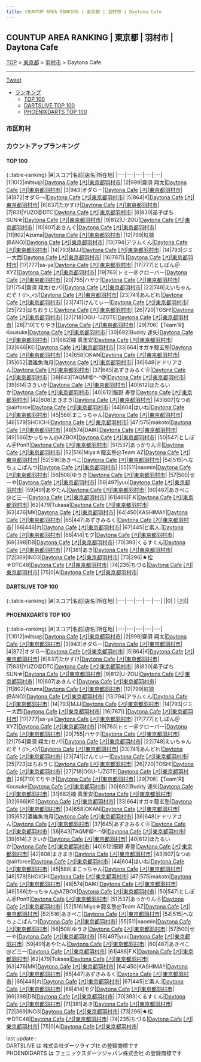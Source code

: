 ```yaml
---
title: COUNTUP AREA RANKING | 東京都 | 羽村市 | Daytona Cafe
---
```

## COUNTUP AREA RANKING | 東京都 | 羽村市 | Daytona Cafe

[TOP](/darts/rank/) > [東京都](/darts/rank/東京都/) > [羽村市](/darts/rank/東京都/羽村市/) > Daytona Cafe

___

<a href="https://twitter.com/share?ref_src=twsrc%5Etfw" data-text="COUNTUP AREA RANKING | 東京都羽村市Daytona Cafe" class="twitter-share-button" data-hashtags="DARTSLIVE,PHOENIXDARTS,darts,ダーツ" data-show-count="false">Tweet</a>

* [ランキング](#カウントアップランキング)
    * [TOP 100](#top-100)
    * [DARTSLIVE TOP 100](#dartslive-top-100)
    * [PHOENIXDARTS TOP 100](#phoenixdarts-top-100)

### 市区町村

<ul>

</ul>

### カウントアップランキング

#### TOP 100



{:.table-ranking}
|#|スコア|名前|店名|所在地|
|---|---|---|---|---|
|1|1012|<span class="rank-name-pd">mitsu@</span>|<a href="/darts/rank/shops/8735.html">Daytona Cafe</a> <a href="https://vs.phoenixdarts.com/jp/shop/shopDetailInfo/s_8735?s_seq=8735">[↗]</a>|<a href="/darts/rank/東京都/羽村市">東京都羽村市</a>|
|2|999|<span class="rank-name-pd"><span class="pro-icon-pd"></span>齋須 翔太</span>|<a href="/darts/rank/shops/8735.html">Daytona Cafe</a> <a href="https://vs.phoenixdarts.com/jp/shop/shopDetailInfo/s_8735?s_seq=8735">[↗]</a>|<a href="/darts/rank/東京都/羽村市">東京都羽村市</a>|
|3|943|<span class="rank-name-pd">オダＧー</span>|<a href="/darts/rank/shops/8735.html">Daytona Cafe</a> <a href="https://vs.phoenixdarts.com/jp/shop/shopDetailInfo/s_8735?s_seq=8735">[↗]</a>|<a href="/darts/rank/東京都/羽村市">東京都羽村市</a>|
|4|872|<span class="rank-name-pd">オダＧ〜</span>|<a href="/darts/rank/shops/8735.html">Daytona Cafe</a> <a href="https://vs.phoenixdarts.com/jp/shop/shopDetailInfo/s_8735?s_seq=8735">[↗]</a>|<a href="/darts/rank/東京都/羽村市">東京都羽村市</a>|
|5|864|<span class="rank-name-pd">K</span>|<a href="/darts/rank/shops/8735.html">Daytona Cafe</a> <a href="https://vs.phoenixdarts.com/jp/shop/shopDetailInfo/s_8735?s_seq=8735">[↗]</a>|<a href="/darts/rank/東京都/羽村市">東京都羽村市</a>|
|6|837|<span class="rank-name-pd">たかすけ</span>|<a href="/darts/rank/shops/8735.html">Daytona Cafe</a> <a href="https://vs.phoenixdarts.com/jp/shop/shopDetailInfo/s_8735?s_seq=8735">[↗]</a>|<a href="/darts/rank/東京都/羽村市">東京都羽村市</a>|
|7|831|<span class="rank-name-pd">YUZO@DTC</span>|<a href="/darts/rank/shops/8735.html">Daytona Cafe</a> <a href="https://vs.phoenixdarts.com/jp/shop/shopDetailInfo/s_8735?s_seq=8735">[↗]</a>|<a href="/darts/rank/東京都/羽村市">東京都羽村市</a>|
|8|830|<span class="rank-name-pd">弟子ぱちSUN☆</span>|<a href="/darts/rank/shops/8735.html">Daytona Cafe</a> <a href="https://vs.phoenixdarts.com/jp/shop/shopDetailInfo/s_8735?s_seq=8735">[↗]</a>|<a href="/darts/rank/東京都/羽村市">東京都羽村市</a>|
|9|812|<span class="rank-name-pd">U-ZOU</span>|<a href="/darts/rank/shops/8735.html">Daytona Cafe</a> <a href="https://vs.phoenixdarts.com/jp/shop/shopDetailInfo/s_8735?s_seq=8735">[↗]</a>|<a href="/darts/rank/東京都/羽村市">東京都羽村市</a>|
|10|807|<span class="rank-name-pd">あきんぐ</span>|<a href="/darts/rank/shops/8735.html">Daytona Cafe</a> <a href="https://vs.phoenixdarts.com/jp/shop/shopDetailInfo/s_8735?s_seq=8735">[↗]</a>|<a href="/darts/rank/東京都/羽村市">東京都羽村市</a>|
|11|802|<span class="rank-name-pd">Azuma</span>|<a href="/darts/rank/shops/8735.html">Daytona Cafe</a> <a href="https://vs.phoenixdarts.com/jp/shop/shopDetailInfo/s_8735?s_seq=8735">[↗]</a>|<a href="/darts/rank/東京都/羽村市">東京都羽村市</a>|
|12|799|<span class="rank-name-pd">紅狼(BANG)</span>|<a href="/darts/rank/shops/8735.html">Daytona Cafe</a> <a href="https://vs.phoenixdarts.com/jp/shop/shopDetailInfo/s_8735?s_seq=8735">[↗]</a>|<a href="/darts/rank/東京都/羽村市">東京都羽村市</a>|
|13|794|<span class="rank-name-pd">アラムくん</span>|<a href="/darts/rank/shops/8735.html">Daytona Cafe</a> <a href="https://vs.phoenixdarts.com/jp/shop/shopDetailInfo/s_8735?s_seq=8735">[↗]</a>|<a href="/darts/rank/東京都/羽村市">東京都羽村市</a>|
|14|793|<span class="rank-name-pd">MJJ</span>|<a href="/darts/rank/shops/8735.html">Daytona Cafe</a> <a href="https://vs.phoenixdarts.com/jp/shop/shopDetailInfo/s_8735?s_seq=8735">[↗]</a>|<a href="/darts/rank/東京都/羽村市">東京都羽村市</a>|
|14|793|<span class="rank-name-pd">ジミー大西</span>|<a href="/darts/rank/shops/8735.html">Daytona Cafe</a> <a href="https://vs.phoenixdarts.com/jp/shop/shopDetailInfo/s_8735?s_seq=8735">[↗]</a>|<a href="/darts/rank/東京都/羽村市">東京都羽村市</a>|
|16|787|<span class="rank-name-pd">L</span>|<a href="/darts/rank/shops/8735.html">Daytona Cafe</a> <a href="https://vs.phoenixdarts.com/jp/shop/shopDetailInfo/s_8735?s_seq=8735">[↗]</a>|<a href="/darts/rank/東京都/羽村市">東京都羽村市</a>|
|17|777|<span class="rank-name-pd">sa-ya</span>|<a href="/darts/rank/shops/8735.html">Daytona Cafe</a> <a href="https://vs.phoenixdarts.com/jp/shop/shopDetailInfo/s_8735?s_seq=8735">[↗]</a>|<a href="/darts/rank/東京都/羽村市">東京都羽村市</a>|
|17|777|<span class="rank-name-pd">としぽん＠XYZ</span>|<a href="/darts/rank/shops/8735.html">Daytona Cafe</a> <a href="https://vs.phoenixdarts.com/jp/shop/shopDetailInfo/s_8735?s_seq=8735">[↗]</a>|<a href="/darts/rank/東京都/羽村市">東京都羽村市</a>|
|19|763|<span class="rank-name-pd">トミー＠クローバー</span>|<a href="/darts/rank/shops/8735.html">Daytona Cafe</a> <a href="https://vs.phoenixdarts.com/jp/shop/shopDetailInfo/s_8735?s_seq=8735">[↗]</a>|<a href="/darts/rank/東京都/羽村市">東京都羽村市</a>|
|20|755|<span class="rank-name-pd">ハヤテ</span>|<a href="/darts/rank/shops/8735.html">Daytona Cafe</a> <a href="https://vs.phoenixdarts.com/jp/shop/shopDetailInfo/s_8735?s_seq=8735">[↗]</a>|<a href="/darts/rank/東京都/羽村市">東京都羽村市</a>|
|21|754|<span class="rank-name-pd">齋須 翔太(セパ)</span>|<a href="/darts/rank/shops/8735.html">Daytona Cafe</a> <a href="https://vs.phoenixdarts.com/jp/shop/shopDetailInfo/s_8735?s_seq=8735">[↗]</a>|<a href="/darts/rank/東京都/羽村市">東京都羽村市</a>|
|22|748|<span class="rank-name-pd">えいちゃんだぞ！(/&gt;_&lt;)/</span>|<a href="/darts/rank/shops/8735.html">Daytona Cafe</a> <a href="https://vs.phoenixdarts.com/jp/shop/shopDetailInfo/s_8735?s_seq=8735">[↗]</a>|<a href="/darts/rank/東京都/羽村市">東京都羽村市</a>|
|23|741|<span class="rank-name-pd">あんどれ</span>|<a href="/darts/rank/shops/8735.html">Daytona Cafe</a> <a href="https://vs.phoenixdarts.com/jp/shop/shopDetailInfo/s_8735?s_seq=8735">[↗]</a>|<a href="/darts/rank/東京都/羽村市">東京都羽村市</a>|
|23|741|<span class="rank-name-pd">けんてぃー</span>|<a href="/darts/rank/shops/8735.html">Daytona Cafe</a> <a href="https://vs.phoenixdarts.com/jp/shop/shopDetailInfo/s_8735?s_seq=8735">[↗]</a>|<a href="/darts/rank/東京都/羽村市">東京都羽村市</a>|
|25|723|<span class="rank-name-pd">はちおうじ</span>|<a href="/darts/rank/shops/8735.html">Daytona Cafe</a> <a href="https://vs.phoenixdarts.com/jp/shop/shopDetailInfo/s_8735?s_seq=8735">[↗]</a>|<a href="/darts/rank/東京都/羽村市">東京都羽村市</a>|
|26|720|<span class="rank-name-pd">TOSH!</span>|<a href="/darts/rank/shops/8735.html">Daytona Cafe</a> <a href="https://vs.phoenixdarts.com/jp/shop/shopDetailInfo/s_8735?s_seq=8735">[↗]</a>|<a href="/darts/rank/東京都/羽村市">東京都羽村市</a>|
|27|718|<span class="rank-name-pd">OGU-1JZGTE</span>|<a href="/darts/rank/shops/8735.html">Daytona Cafe</a> <a href="https://vs.phoenixdarts.com/jp/shop/shopDetailInfo/s_8735?s_seq=8735">[↗]</a>|<a href="/darts/rank/東京都/羽村市">東京都羽村市</a>|
|28|710|<span class="rank-name-pd">てりやき</span>|<a href="/darts/rank/shops/8735.html">Daytona Cafe</a> <a href="https://vs.phoenixdarts.com/jp/shop/shopDetailInfo/s_8735?s_seq=8735">[↗]</a>|<a href="/darts/rank/東京都/羽村市">東京都羽村市</a>|
|29|706|<span class="rank-name-pd">【Team&#x27;R】Kousuke</span>|<a href="/darts/rank/shops/8735.html">Daytona Cafe</a> <a href="https://vs.phoenixdarts.com/jp/shop/shopDetailInfo/s_8735?s_seq=8735">[↗]</a>|<a href="/darts/rank/東京都/羽村市">東京都羽村市</a>|
|30|692|<span class="rank-name-pd">Buddy 達矢</span>|<a href="/darts/rank/shops/8735.html">Daytona Cafe</a> <a href="https://vs.phoenixdarts.com/jp/shop/shopDetailInfo/s_8735?s_seq=8735">[↗]</a>|<a href="/darts/rank/東京都/羽村市">東京都羽村市</a>|
|31|682|<span class="rank-name-pd"><span class="pro-icon-pd"></span>楠 真里安</span>|<a href="/darts/rank/shops/8735.html">Daytona Cafe</a> <a href="https://vs.phoenixdarts.com/jp/shop/shopDetailInfo/s_8735?s_seq=8735">[↗]</a>|<a href="/darts/rank/東京都/羽村市">東京都羽村市</a>|
|32|666|<span class="rank-name-pd">KEI</span>|<a href="/darts/rank/shops/8735.html">Daytona Cafe</a> <a href="https://vs.phoenixdarts.com/jp/shop/shopDetailInfo/s_8735?s_seq=8735">[↗]</a>|<a href="/darts/rank/東京都/羽村市">東京都羽村市</a>|
|33|664|<span class="rank-name-pd">オガキ龍玄塾</span>|<a href="/darts/rank/shops/8735.html">Daytona Cafe</a> <a href="https://vs.phoenixdarts.com/jp/shop/shopDetailInfo/s_8735?s_seq=8735">[↗]</a>|<a href="/darts/rank/東京都/羽村市">東京都羽村市</a>|
|34|658|<span class="rank-name-pd">OKAN</span>|<a href="/darts/rank/shops/8735.html">Daytona Cafe</a> <a href="https://vs.phoenixdarts.com/jp/shop/shopDetailInfo/s_8735?s_seq=8735">[↗]</a>|<a href="/darts/rank/東京都/羽村市">東京都羽村市</a>|
|35|652|<span class="rank-name-pd">酒雑魚海月</span>|<a href="/darts/rank/shops/8735.html">Daytona Cafe</a> <a href="https://vs.phoenixdarts.com/jp/shop/shopDetailInfo/s_8735?s_seq=8735">[↗]</a>|<a href="/darts/rank/東京都/羽村市">東京都羽村市</a>|
|36|648|<span class="rank-name-pd">ドドリアさん</span>|<a href="/darts/rank/shops/8735.html">Daytona Cafe</a> <a href="https://vs.phoenixdarts.com/jp/shop/shopDetailInfo/s_8735?s_seq=8735">[↗]</a>|<a href="/darts/rank/東京都/羽村市">東京都羽村市</a>|
|37|645|<span class="rank-name-pd">あずきみるく❀</span>|<a href="/darts/rank/shops/8735.html">Daytona Cafe</a> <a href="https://vs.phoenixdarts.com/jp/shop/shopDetailInfo/s_8735?s_seq=8735">[↗]</a>|<a href="/darts/rank/東京都/羽村市">東京都羽村市</a>|
|38|643|<span class="rank-name-pd">TAQM!@^-^@</span>|<a href="/darts/rank/shops/8735.html">Daytona Cafe</a> <a href="https://vs.phoenixdarts.com/jp/shop/shopDetailInfo/s_8735?s_seq=8735">[↗]</a>|<a href="/darts/rank/東京都/羽村市">東京都羽村市</a>|
|39|614|<span class="rank-name-pd">さきいか</span>|<a href="/darts/rank/shops/8735.html">Daytona Cafe</a> <a href="https://vs.phoenixdarts.com/jp/shop/shopDetailInfo/s_8735?s_seq=8735">[↗]</a>|<a href="/darts/rank/東京都/羽村市">東京都羽村市</a>|
|40|612|<span class="rank-name-pd">ほたるいか</span>|<a href="/darts/rank/shops/8735.html">Daytona Cafe</a> <a href="https://vs.phoenixdarts.com/jp/shop/shopDetailInfo/s_8735?s_seq=8735">[↗]</a>|<a href="/darts/rank/東京都/羽村市">東京都羽村市</a>|
|40|612|<span class="rank-name-pd"><span class="pro-icon-pd"></span>飯野 寿登</span>|<a href="/darts/rank/shops/8735.html">Daytona Cafe</a> <a href="https://vs.phoenixdarts.com/jp/shop/shopDetailInfo/s_8735?s_seq=8735">[↗]</a>|<a href="/darts/rank/東京都/羽村市">東京都羽村市</a>|
|42|608|<span class="rank-name-pd">まきまき</span>|<a href="/darts/rank/shops/8735.html">Daytona Cafe</a> <a href="https://vs.phoenixdarts.com/jp/shop/shopDetailInfo/s_8735?s_seq=8735">[↗]</a>|<a href="/darts/rank/東京都/羽村市">東京都羽村市</a>|
|43|607|<span class="rank-name-pd">なつめ@airforce</span>|<a href="/darts/rank/shops/8735.html">Daytona Cafe</a> <a href="https://vs.phoenixdarts.com/jp/shop/shopDetailInfo/s_8735?s_seq=8735">[↗]</a>|<a href="/darts/rank/東京都/羽村市">東京都羽村市</a>|
|44|604|<span class="rank-name-pd">はいね</span>|<a href="/darts/rank/shops/8735.html">Daytona Cafe</a> <a href="https://vs.phoenixdarts.com/jp/shop/shopDetailInfo/s_8735?s_seq=8735">[↗]</a>|<a href="/darts/rank/東京都/羽村市">東京都羽村市</a>|
|45|588|<span class="rank-name-pd">まこっちゃん</span>|<a href="/darts/rank/shops/8735.html">Daytona Cafe</a> <a href="https://vs.phoenixdarts.com/jp/shop/shopDetailInfo/s_8735?s_seq=8735">[↗]</a>|<a href="/darts/rank/東京都/羽村市">東京都羽村市</a>|
|46|579|<span class="rank-name-pd">SHOICHI</span>|<a href="/darts/rank/shops/8735.html">Daytona Cafe</a> <a href="https://vs.phoenixdarts.com/jp/shop/shopDetailInfo/s_8735?s_seq=8735">[↗]</a>|<a href="/darts/rank/東京都/羽村市">東京都羽村市</a>|
|47|575|<span class="rank-name-pd">makoto</span>|<a href="/darts/rank/shops/8735.html">Daytona Cafe</a> <a href="https://vs.phoenixdarts.com/jp/shop/shopDetailInfo/s_8735?s_seq=8735">[↗]</a>|<a href="/darts/rank/東京都/羽村市">東京都羽村市</a>|
|48|574|<span class="rank-name-pd">DAIKI</span>|<a href="/darts/rank/shops/8735.html">Daytona Cafe</a> <a href="https://vs.phoenixdarts.com/jp/shop/shopDetailInfo/s_8735?s_seq=8735">[↗]</a>|<a href="/darts/rank/東京都/羽村市">東京都羽村市</a>|
|49|566|<span class="rank-name-pd">かっちゃん@AZBOX</span>|<a href="/darts/rank/shops/8735.html">Daytona Cafe</a> <a href="https://vs.phoenixdarts.com/jp/shop/shopDetailInfo/s_8735?s_seq=8735">[↗]</a>|<a href="/darts/rank/東京都/羽村市">東京都羽村市</a>|
|50|547|<span class="rank-name-pd">としぽん＠Pon!!</span>|<a href="/darts/rank/shops/8735.html">Daytona Cafe</a> <a href="https://vs.phoenixdarts.com/jp/shop/shopDetailInfo/s_8735?s_seq=8735">[↗]</a>|<a href="/darts/rank/東京都/羽村市">東京都羽村市</a>|
|51|537|<span class="rank-name-pd">あっかりん❀</span>|<a href="/darts/rank/shops/8735.html">Daytona Cafe</a> <a href="https://vs.phoenixdarts.com/jp/shop/shopDetailInfo/s_8735?s_seq=8735">[↗]</a>|<a href="/darts/rank/東京都/羽村市">東京都羽村市</a>|
|52|516|<span class="rank-name-pd">Miya☆龍玄塾@Team AZ</span>|<a href="/darts/rank/shops/8735.html">Daytona Cafe</a> <a href="https://vs.phoenixdarts.com/jp/shop/shopDetailInfo/s_8735?s_seq=8735">[↗]</a>|<a href="/darts/rank/東京都/羽村市">東京都羽村市</a>|
|52|516|<span class="rank-name-pd">あきぺこ</span>|<a href="/darts/rank/shops/8735.html">Daytona Cafe</a> <a href="https://vs.phoenixdarts.com/jp/shop/shopDetailInfo/s_8735?s_seq=8735">[↗]</a>|<a href="/darts/rank/東京都/羽村市">東京都羽村市</a>|
|54|515|<span class="rank-name-pd">へなちょこぱんつ</span>|<a href="/darts/rank/shops/8735.html">Daytona Cafe</a> <a href="https://vs.phoenixdarts.com/jp/shop/shopDetailInfo/s_8735?s_seq=8735">[↗]</a>|<a href="/darts/rank/東京都/羽村市">東京都羽村市</a>|
|55|511|<span class="rank-name-pd">naomin</span>|<a href="/darts/rank/shops/8735.html">Daytona Cafe</a> <a href="https://vs.phoenixdarts.com/jp/shop/shopDetailInfo/s_8735?s_seq=8735">[↗]</a>|<a href="/darts/rank/東京都/羽村市">東京都羽村市</a>|
|56|508|<span class="rank-name-pd">ゆうき</span>|<a href="/darts/rank/shops/8735.html">Daytona Cafe</a> <a href="https://vs.phoenixdarts.com/jp/shop/shopDetailInfo/s_8735?s_seq=8735">[↗]</a>|<a href="/darts/rank/東京都/羽村市">東京都羽村市</a>|
|57|500|<span class="rank-name-pd">せーや</span>|<a href="/darts/rank/shops/8735.html">Daytona Cafe</a> <a href="https://vs.phoenixdarts.com/jp/shop/shopDetailInfo/s_8735?s_seq=8735">[↗]</a>|<a href="/darts/rank/東京都/羽村市">東京都羽村市</a>|
|58|497|<span class="rank-name-pd">yuu</span>|<a href="/darts/rank/shops/8735.html">Daytona Cafe</a> <a href="https://vs.phoenixdarts.com/jp/shop/shopDetailInfo/s_8735?s_seq=8735">[↗]</a>|<a href="/darts/rank/東京都/羽村市">東京都羽村市</a>|
|59|491|<span class="rank-name-pd">あやたん</span>|<a href="/darts/rank/shops/8735.html">Daytona Cafe</a> <a href="https://vs.phoenixdarts.com/jp/shop/shopDetailInfo/s_8735?s_seq=8735">[↗]</a>|<a href="/darts/rank/東京都/羽村市">東京都羽村市</a>|
|60|487|<span class="rank-name-pd">あきぺこ@ど三一</span>|<a href="/darts/rank/shops/8735.html">Daytona Cafe</a> <a href="https://vs.phoenixdarts.com/jp/shop/shopDetailInfo/s_8735?s_seq=8735">[↗]</a>|<a href="/darts/rank/東京都/羽村市">東京都羽村市</a>|
|61|486|<span class="rank-name-pd">F.K</span>|<a href="/darts/rank/shops/8735.html">Daytona Cafe</a> <a href="https://vs.phoenixdarts.com/jp/shop/shopDetailInfo/s_8735?s_seq=8735">[↗]</a>|<a href="/darts/rank/東京都/羽村市">東京都羽村市</a>|
|62|479|<span class="rank-name-pd">Tukasa</span>|<a href="/darts/rank/shops/8735.html">Daytona Cafe</a> <a href="https://vs.phoenixdarts.com/jp/shop/shopDetailInfo/s_8735?s_seq=8735">[↗]</a>|<a href="/darts/rank/東京都/羽村市">東京都羽村市</a>|
|63|476|<span class="rank-name-pd">MK</span>|<a href="/darts/rank/shops/8735.html">Daytona Cafe</a> <a href="https://vs.phoenixdarts.com/jp/shop/shopDetailInfo/s_8735?s_seq=8735">[↗]</a>|<a href="/darts/rank/東京都/羽村市">東京都羽村市</a>|
|64|450|<span class="rank-name-pd">KASHIMA!!</span>|<a href="/darts/rank/shops/8735.html">Daytona Cafe</a> <a href="https://vs.phoenixdarts.com/jp/shop/shopDetailInfo/s_8735?s_seq=8735">[↗]</a>|<a href="/darts/rank/東京都/羽村市">東京都羽村市</a>|
|65|447|<span class="rank-name-pd">あずきみるく</span>|<a href="/darts/rank/shops/8735.html">Daytona Cafe</a> <a href="https://vs.phoenixdarts.com/jp/shop/shopDetailInfo/s_8735?s_seq=8735">[↗]</a>|<a href="/darts/rank/東京都/羽村市">東京都羽村市</a>|
|66|446|<span class="rank-name-pd">れ</span>|<a href="/darts/rank/shops/8735.html">Daytona Cafe</a> <a href="https://vs.phoenixdarts.com/jp/shop/shopDetailInfo/s_8735?s_seq=8735">[↗]</a>|<a href="/darts/rank/東京都/羽村市">東京都羽村市</a>|
|67|445|<span class="rank-name-pd">ど素人.</span>|<a href="/darts/rank/shops/8735.html">Daytona Cafe</a> <a href="https://vs.phoenixdarts.com/jp/shop/shopDetailInfo/s_8735?s_seq=8735">[↗]</a>|<a href="/darts/rank/東京都/羽村市">東京都羽村市</a>|
|68|414|<span class="rank-name-pd">モグ</span>|<a href="/darts/rank/shops/8735.html">Daytona Cafe</a> <a href="https://vs.phoenixdarts.com/jp/shop/shopDetailInfo/s_8735?s_seq=8735">[↗]</a>|<a href="/darts/rank/東京都/羽村市">東京都羽村市</a>|
|69|398|<span class="rank-name-pd">DB</span>|<a href="/darts/rank/shops/8735.html">Daytona Cafe</a> <a href="https://vs.phoenixdarts.com/jp/shop/shopDetailInfo/s_8735?s_seq=8735">[↗]</a>|<a href="/darts/rank/東京都/羽村市">東京都羽村市</a>|
|70|393|<span class="rank-name-pd">くるすくん</span>|<a href="/darts/rank/shops/8735.html">Daytona Cafe</a> <a href="https://vs.phoenixdarts.com/jp/shop/shopDetailInfo/s_8735?s_seq=8735">[↗]</a>|<a href="/darts/rank/東京都/羽村市">東京都羽村市</a>|
|71|381|<span class="rank-name-pd">あき</span>|<a href="/darts/rank/shops/8735.html">Daytona Cafe</a> <a href="https://vs.phoenixdarts.com/jp/shop/shopDetailInfo/s_8735?s_seq=8735">[↗]</a>|<a href="/darts/rank/東京都/羽村市">東京都羽村市</a>|
|72|369|<span class="rank-name-pd">INO3</span>|<a href="/darts/rank/shops/8735.html">Daytona Cafe</a> <a href="https://vs.phoenixdarts.com/jp/shop/shopDetailInfo/s_8735?s_seq=8735">[↗]</a>|<a href="/darts/rank/東京都/羽村市">東京都羽村市</a>|
|73|296|<span class="rank-name-pd">★松☆DTC48</span>|<a href="/darts/rank/shops/8735.html">Daytona Cafe</a> <a href="https://vs.phoenixdarts.com/jp/shop/shopDetailInfo/s_8735?s_seq=8735">[↗]</a>|<a href="/darts/rank/東京都/羽村市">東京都羽村市</a>|
|74|235|<span class="rank-name-pd">ちづる</span>|<a href="/darts/rank/shops/8735.html">Daytona Cafe</a> <a href="https://vs.phoenixdarts.com/jp/shop/shopDetailInfo/s_8735?s_seq=8735">[↗]</a>|<a href="/darts/rank/東京都/羽村市">東京都羽村市</a>|
|75|0|<span class="rank-name-pd">A</span>|<a href="/darts/rank/shops/8735.html">Daytona Cafe</a> <a href="https://vs.phoenixdarts.com/jp/shop/shopDetailInfo/s_8735?s_seq=8735">[↗]</a>|<a href="/darts/rank/東京都/羽村市">東京都羽村市</a>|


#### DARTSLIVE TOP 100



{:.table-ranking}
|#|スコア|名前|店名|所在地|
|---|---|---|---|---|
||0|<span class="rank-name-dl"> </span>|<a href="/darts/rank/shops/.html"></a> <a href="">[↗]</a>|<a href="/darts/rank//"></a>|


#### PHOENIXDARTS TOP 100



{:.table-ranking}
|#|スコア|名前|店名|所在地|
|---|---|---|---|---|
|1|1012|<span class="rank-name-pd">mitsu@</span>|<a href="/darts/rank/shops/8735.html">Daytona Cafe</a> <a href="https://vs.phoenixdarts.com/jp/shop/shopDetailInfo/s_8735?s_seq=8735">[↗]</a>|<a href="/darts/rank/東京都/羽村市">東京都羽村市</a>|
|2|999|<span class="rank-name-pd"><span class="pro-icon-pd"></span>齋須 翔太</span>|<a href="/darts/rank/shops/8735.html">Daytona Cafe</a> <a href="https://vs.phoenixdarts.com/jp/shop/shopDetailInfo/s_8735?s_seq=8735">[↗]</a>|<a href="/darts/rank/東京都/羽村市">東京都羽村市</a>|
|3|943|<span class="rank-name-pd">オダＧー</span>|<a href="/darts/rank/shops/8735.html">Daytona Cafe</a> <a href="https://vs.phoenixdarts.com/jp/shop/shopDetailInfo/s_8735?s_seq=8735">[↗]</a>|<a href="/darts/rank/東京都/羽村市">東京都羽村市</a>|
|4|872|<span class="rank-name-pd">オダＧ〜</span>|<a href="/darts/rank/shops/8735.html">Daytona Cafe</a> <a href="https://vs.phoenixdarts.com/jp/shop/shopDetailInfo/s_8735?s_seq=8735">[↗]</a>|<a href="/darts/rank/東京都/羽村市">東京都羽村市</a>|
|5|864|<span class="rank-name-pd">K</span>|<a href="/darts/rank/shops/8735.html">Daytona Cafe</a> <a href="https://vs.phoenixdarts.com/jp/shop/shopDetailInfo/s_8735?s_seq=8735">[↗]</a>|<a href="/darts/rank/東京都/羽村市">東京都羽村市</a>|
|6|837|<span class="rank-name-pd">たかすけ</span>|<a href="/darts/rank/shops/8735.html">Daytona Cafe</a> <a href="https://vs.phoenixdarts.com/jp/shop/shopDetailInfo/s_8735?s_seq=8735">[↗]</a>|<a href="/darts/rank/東京都/羽村市">東京都羽村市</a>|
|7|831|<span class="rank-name-pd">YUZO@DTC</span>|<a href="/darts/rank/shops/8735.html">Daytona Cafe</a> <a href="https://vs.phoenixdarts.com/jp/shop/shopDetailInfo/s_8735?s_seq=8735">[↗]</a>|<a href="/darts/rank/東京都/羽村市">東京都羽村市</a>|
|8|830|<span class="rank-name-pd">弟子ぱちSUN☆</span>|<a href="/darts/rank/shops/8735.html">Daytona Cafe</a> <a href="https://vs.phoenixdarts.com/jp/shop/shopDetailInfo/s_8735?s_seq=8735">[↗]</a>|<a href="/darts/rank/東京都/羽村市">東京都羽村市</a>|
|9|812|<span class="rank-name-pd">U-ZOU</span>|<a href="/darts/rank/shops/8735.html">Daytona Cafe</a> <a href="https://vs.phoenixdarts.com/jp/shop/shopDetailInfo/s_8735?s_seq=8735">[↗]</a>|<a href="/darts/rank/東京都/羽村市">東京都羽村市</a>|
|10|807|<span class="rank-name-pd">あきんぐ</span>|<a href="/darts/rank/shops/8735.html">Daytona Cafe</a> <a href="https://vs.phoenixdarts.com/jp/shop/shopDetailInfo/s_8735?s_seq=8735">[↗]</a>|<a href="/darts/rank/東京都/羽村市">東京都羽村市</a>|
|11|802|<span class="rank-name-pd">Azuma</span>|<a href="/darts/rank/shops/8735.html">Daytona Cafe</a> <a href="https://vs.phoenixdarts.com/jp/shop/shopDetailInfo/s_8735?s_seq=8735">[↗]</a>|<a href="/darts/rank/東京都/羽村市">東京都羽村市</a>|
|12|799|<span class="rank-name-pd">紅狼(BANG)</span>|<a href="/darts/rank/shops/8735.html">Daytona Cafe</a> <a href="https://vs.phoenixdarts.com/jp/shop/shopDetailInfo/s_8735?s_seq=8735">[↗]</a>|<a href="/darts/rank/東京都/羽村市">東京都羽村市</a>|
|13|794|<span class="rank-name-pd">アラムくん</span>|<a href="/darts/rank/shops/8735.html">Daytona Cafe</a> <a href="https://vs.phoenixdarts.com/jp/shop/shopDetailInfo/s_8735?s_seq=8735">[↗]</a>|<a href="/darts/rank/東京都/羽村市">東京都羽村市</a>|
|14|793|<span class="rank-name-pd">MJJ</span>|<a href="/darts/rank/shops/8735.html">Daytona Cafe</a> <a href="https://vs.phoenixdarts.com/jp/shop/shopDetailInfo/s_8735?s_seq=8735">[↗]</a>|<a href="/darts/rank/東京都/羽村市">東京都羽村市</a>|
|14|793|<span class="rank-name-pd">ジミー大西</span>|<a href="/darts/rank/shops/8735.html">Daytona Cafe</a> <a href="https://vs.phoenixdarts.com/jp/shop/shopDetailInfo/s_8735?s_seq=8735">[↗]</a>|<a href="/darts/rank/東京都/羽村市">東京都羽村市</a>|
|16|787|<span class="rank-name-pd">L</span>|<a href="/darts/rank/shops/8735.html">Daytona Cafe</a> <a href="https://vs.phoenixdarts.com/jp/shop/shopDetailInfo/s_8735?s_seq=8735">[↗]</a>|<a href="/darts/rank/東京都/羽村市">東京都羽村市</a>|
|17|777|<span class="rank-name-pd">sa-ya</span>|<a href="/darts/rank/shops/8735.html">Daytona Cafe</a> <a href="https://vs.phoenixdarts.com/jp/shop/shopDetailInfo/s_8735?s_seq=8735">[↗]</a>|<a href="/darts/rank/東京都/羽村市">東京都羽村市</a>|
|17|777|<span class="rank-name-pd">としぽん＠XYZ</span>|<a href="/darts/rank/shops/8735.html">Daytona Cafe</a> <a href="https://vs.phoenixdarts.com/jp/shop/shopDetailInfo/s_8735?s_seq=8735">[↗]</a>|<a href="/darts/rank/東京都/羽村市">東京都羽村市</a>|
|19|763|<span class="rank-name-pd">トミー＠クローバー</span>|<a href="/darts/rank/shops/8735.html">Daytona Cafe</a> <a href="https://vs.phoenixdarts.com/jp/shop/shopDetailInfo/s_8735?s_seq=8735">[↗]</a>|<a href="/darts/rank/東京都/羽村市">東京都羽村市</a>|
|20|755|<span class="rank-name-pd">ハヤテ</span>|<a href="/darts/rank/shops/8735.html">Daytona Cafe</a> <a href="https://vs.phoenixdarts.com/jp/shop/shopDetailInfo/s_8735?s_seq=8735">[↗]</a>|<a href="/darts/rank/東京都/羽村市">東京都羽村市</a>|
|21|754|<span class="rank-name-pd">齋須 翔太(セパ)</span>|<a href="/darts/rank/shops/8735.html">Daytona Cafe</a> <a href="https://vs.phoenixdarts.com/jp/shop/shopDetailInfo/s_8735?s_seq=8735">[↗]</a>|<a href="/darts/rank/東京都/羽村市">東京都羽村市</a>|
|22|748|<span class="rank-name-pd">えいちゃんだぞ！(/&gt;_&lt;)/</span>|<a href="/darts/rank/shops/8735.html">Daytona Cafe</a> <a href="https://vs.phoenixdarts.com/jp/shop/shopDetailInfo/s_8735?s_seq=8735">[↗]</a>|<a href="/darts/rank/東京都/羽村市">東京都羽村市</a>|
|23|741|<span class="rank-name-pd">あんどれ</span>|<a href="/darts/rank/shops/8735.html">Daytona Cafe</a> <a href="https://vs.phoenixdarts.com/jp/shop/shopDetailInfo/s_8735?s_seq=8735">[↗]</a>|<a href="/darts/rank/東京都/羽村市">東京都羽村市</a>|
|23|741|<span class="rank-name-pd">けんてぃー</span>|<a href="/darts/rank/shops/8735.html">Daytona Cafe</a> <a href="https://vs.phoenixdarts.com/jp/shop/shopDetailInfo/s_8735?s_seq=8735">[↗]</a>|<a href="/darts/rank/東京都/羽村市">東京都羽村市</a>|
|25|723|<span class="rank-name-pd">はちおうじ</span>|<a href="/darts/rank/shops/8735.html">Daytona Cafe</a> <a href="https://vs.phoenixdarts.com/jp/shop/shopDetailInfo/s_8735?s_seq=8735">[↗]</a>|<a href="/darts/rank/東京都/羽村市">東京都羽村市</a>|
|26|720|<span class="rank-name-pd">TOSH!</span>|<a href="/darts/rank/shops/8735.html">Daytona Cafe</a> <a href="https://vs.phoenixdarts.com/jp/shop/shopDetailInfo/s_8735?s_seq=8735">[↗]</a>|<a href="/darts/rank/東京都/羽村市">東京都羽村市</a>|
|27|718|<span class="rank-name-pd">OGU-1JZGTE</span>|<a href="/darts/rank/shops/8735.html">Daytona Cafe</a> <a href="https://vs.phoenixdarts.com/jp/shop/shopDetailInfo/s_8735?s_seq=8735">[↗]</a>|<a href="/darts/rank/東京都/羽村市">東京都羽村市</a>|
|28|710|<span class="rank-name-pd">てりやき</span>|<a href="/darts/rank/shops/8735.html">Daytona Cafe</a> <a href="https://vs.phoenixdarts.com/jp/shop/shopDetailInfo/s_8735?s_seq=8735">[↗]</a>|<a href="/darts/rank/東京都/羽村市">東京都羽村市</a>|
|29|706|<span class="rank-name-pd">【Team&#x27;R】Kousuke</span>|<a href="/darts/rank/shops/8735.html">Daytona Cafe</a> <a href="https://vs.phoenixdarts.com/jp/shop/shopDetailInfo/s_8735?s_seq=8735">[↗]</a>|<a href="/darts/rank/東京都/羽村市">東京都羽村市</a>|
|30|692|<span class="rank-name-pd">Buddy 達矢</span>|<a href="/darts/rank/shops/8735.html">Daytona Cafe</a> <a href="https://vs.phoenixdarts.com/jp/shop/shopDetailInfo/s_8735?s_seq=8735">[↗]</a>|<a href="/darts/rank/東京都/羽村市">東京都羽村市</a>|
|31|682|<span class="rank-name-pd"><span class="pro-icon-pd"></span>楠 真里安</span>|<a href="/darts/rank/shops/8735.html">Daytona Cafe</a> <a href="https://vs.phoenixdarts.com/jp/shop/shopDetailInfo/s_8735?s_seq=8735">[↗]</a>|<a href="/darts/rank/東京都/羽村市">東京都羽村市</a>|
|32|666|<span class="rank-name-pd">KEI</span>|<a href="/darts/rank/shops/8735.html">Daytona Cafe</a> <a href="https://vs.phoenixdarts.com/jp/shop/shopDetailInfo/s_8735?s_seq=8735">[↗]</a>|<a href="/darts/rank/東京都/羽村市">東京都羽村市</a>|
|33|664|<span class="rank-name-pd">オガキ龍玄塾</span>|<a href="/darts/rank/shops/8735.html">Daytona Cafe</a> <a href="https://vs.phoenixdarts.com/jp/shop/shopDetailInfo/s_8735?s_seq=8735">[↗]</a>|<a href="/darts/rank/東京都/羽村市">東京都羽村市</a>|
|34|658|<span class="rank-name-pd">OKAN</span>|<a href="/darts/rank/shops/8735.html">Daytona Cafe</a> <a href="https://vs.phoenixdarts.com/jp/shop/shopDetailInfo/s_8735?s_seq=8735">[↗]</a>|<a href="/darts/rank/東京都/羽村市">東京都羽村市</a>|
|35|652|<span class="rank-name-pd">酒雑魚海月</span>|<a href="/darts/rank/shops/8735.html">Daytona Cafe</a> <a href="https://vs.phoenixdarts.com/jp/shop/shopDetailInfo/s_8735?s_seq=8735">[↗]</a>|<a href="/darts/rank/東京都/羽村市">東京都羽村市</a>|
|36|648|<span class="rank-name-pd">ドドリアさん</span>|<a href="/darts/rank/shops/8735.html">Daytona Cafe</a> <a href="https://vs.phoenixdarts.com/jp/shop/shopDetailInfo/s_8735?s_seq=8735">[↗]</a>|<a href="/darts/rank/東京都/羽村市">東京都羽村市</a>|
|37|645|<span class="rank-name-pd">あずきみるく❀</span>|<a href="/darts/rank/shops/8735.html">Daytona Cafe</a> <a href="https://vs.phoenixdarts.com/jp/shop/shopDetailInfo/s_8735?s_seq=8735">[↗]</a>|<a href="/darts/rank/東京都/羽村市">東京都羽村市</a>|
|38|643|<span class="rank-name-pd">TAQM!@^-^@</span>|<a href="/darts/rank/shops/8735.html">Daytona Cafe</a> <a href="https://vs.phoenixdarts.com/jp/shop/shopDetailInfo/s_8735?s_seq=8735">[↗]</a>|<a href="/darts/rank/東京都/羽村市">東京都羽村市</a>|
|39|614|<span class="rank-name-pd">さきいか</span>|<a href="/darts/rank/shops/8735.html">Daytona Cafe</a> <a href="https://vs.phoenixdarts.com/jp/shop/shopDetailInfo/s_8735?s_seq=8735">[↗]</a>|<a href="/darts/rank/東京都/羽村市">東京都羽村市</a>|
|40|612|<span class="rank-name-pd">ほたるいか</span>|<a href="/darts/rank/shops/8735.html">Daytona Cafe</a> <a href="https://vs.phoenixdarts.com/jp/shop/shopDetailInfo/s_8735?s_seq=8735">[↗]</a>|<a href="/darts/rank/東京都/羽村市">東京都羽村市</a>|
|40|612|<span class="rank-name-pd"><span class="pro-icon-pd"></span>飯野 寿登</span>|<a href="/darts/rank/shops/8735.html">Daytona Cafe</a> <a href="https://vs.phoenixdarts.com/jp/shop/shopDetailInfo/s_8735?s_seq=8735">[↗]</a>|<a href="/darts/rank/東京都/羽村市">東京都羽村市</a>|
|42|608|<span class="rank-name-pd">まきまき</span>|<a href="/darts/rank/shops/8735.html">Daytona Cafe</a> <a href="https://vs.phoenixdarts.com/jp/shop/shopDetailInfo/s_8735?s_seq=8735">[↗]</a>|<a href="/darts/rank/東京都/羽村市">東京都羽村市</a>|
|43|607|<span class="rank-name-pd">なつめ@airforce</span>|<a href="/darts/rank/shops/8735.html">Daytona Cafe</a> <a href="https://vs.phoenixdarts.com/jp/shop/shopDetailInfo/s_8735?s_seq=8735">[↗]</a>|<a href="/darts/rank/東京都/羽村市">東京都羽村市</a>|
|44|604|<span class="rank-name-pd">はいね</span>|<a href="/darts/rank/shops/8735.html">Daytona Cafe</a> <a href="https://vs.phoenixdarts.com/jp/shop/shopDetailInfo/s_8735?s_seq=8735">[↗]</a>|<a href="/darts/rank/東京都/羽村市">東京都羽村市</a>|
|45|588|<span class="rank-name-pd">まこっちゃん</span>|<a href="/darts/rank/shops/8735.html">Daytona Cafe</a> <a href="https://vs.phoenixdarts.com/jp/shop/shopDetailInfo/s_8735?s_seq=8735">[↗]</a>|<a href="/darts/rank/東京都/羽村市">東京都羽村市</a>|
|46|579|<span class="rank-name-pd">SHOICHI</span>|<a href="/darts/rank/shops/8735.html">Daytona Cafe</a> <a href="https://vs.phoenixdarts.com/jp/shop/shopDetailInfo/s_8735?s_seq=8735">[↗]</a>|<a href="/darts/rank/東京都/羽村市">東京都羽村市</a>|
|47|575|<span class="rank-name-pd">makoto</span>|<a href="/darts/rank/shops/8735.html">Daytona Cafe</a> <a href="https://vs.phoenixdarts.com/jp/shop/shopDetailInfo/s_8735?s_seq=8735">[↗]</a>|<a href="/darts/rank/東京都/羽村市">東京都羽村市</a>|
|48|574|<span class="rank-name-pd">DAIKI</span>|<a href="/darts/rank/shops/8735.html">Daytona Cafe</a> <a href="https://vs.phoenixdarts.com/jp/shop/shopDetailInfo/s_8735?s_seq=8735">[↗]</a>|<a href="/darts/rank/東京都/羽村市">東京都羽村市</a>|
|49|566|<span class="rank-name-pd">かっちゃん@AZBOX</span>|<a href="/darts/rank/shops/8735.html">Daytona Cafe</a> <a href="https://vs.phoenixdarts.com/jp/shop/shopDetailInfo/s_8735?s_seq=8735">[↗]</a>|<a href="/darts/rank/東京都/羽村市">東京都羽村市</a>|
|50|547|<span class="rank-name-pd">としぽん＠Pon!!</span>|<a href="/darts/rank/shops/8735.html">Daytona Cafe</a> <a href="https://vs.phoenixdarts.com/jp/shop/shopDetailInfo/s_8735?s_seq=8735">[↗]</a>|<a href="/darts/rank/東京都/羽村市">東京都羽村市</a>|
|51|537|<span class="rank-name-pd">あっかりん❀</span>|<a href="/darts/rank/shops/8735.html">Daytona Cafe</a> <a href="https://vs.phoenixdarts.com/jp/shop/shopDetailInfo/s_8735?s_seq=8735">[↗]</a>|<a href="/darts/rank/東京都/羽村市">東京都羽村市</a>|
|52|516|<span class="rank-name-pd">Miya☆龍玄塾@Team AZ</span>|<a href="/darts/rank/shops/8735.html">Daytona Cafe</a> <a href="https://vs.phoenixdarts.com/jp/shop/shopDetailInfo/s_8735?s_seq=8735">[↗]</a>|<a href="/darts/rank/東京都/羽村市">東京都羽村市</a>|
|52|516|<span class="rank-name-pd">あきぺこ</span>|<a href="/darts/rank/shops/8735.html">Daytona Cafe</a> <a href="https://vs.phoenixdarts.com/jp/shop/shopDetailInfo/s_8735?s_seq=8735">[↗]</a>|<a href="/darts/rank/東京都/羽村市">東京都羽村市</a>|
|54|515|<span class="rank-name-pd">へなちょこぱんつ</span>|<a href="/darts/rank/shops/8735.html">Daytona Cafe</a> <a href="https://vs.phoenixdarts.com/jp/shop/shopDetailInfo/s_8735?s_seq=8735">[↗]</a>|<a href="/darts/rank/東京都/羽村市">東京都羽村市</a>|
|55|511|<span class="rank-name-pd">naomin</span>|<a href="/darts/rank/shops/8735.html">Daytona Cafe</a> <a href="https://vs.phoenixdarts.com/jp/shop/shopDetailInfo/s_8735?s_seq=8735">[↗]</a>|<a href="/darts/rank/東京都/羽村市">東京都羽村市</a>|
|56|508|<span class="rank-name-pd">ゆうき</span>|<a href="/darts/rank/shops/8735.html">Daytona Cafe</a> <a href="https://vs.phoenixdarts.com/jp/shop/shopDetailInfo/s_8735?s_seq=8735">[↗]</a>|<a href="/darts/rank/東京都/羽村市">東京都羽村市</a>|
|57|500|<span class="rank-name-pd">せーや</span>|<a href="/darts/rank/shops/8735.html">Daytona Cafe</a> <a href="https://vs.phoenixdarts.com/jp/shop/shopDetailInfo/s_8735?s_seq=8735">[↗]</a>|<a href="/darts/rank/東京都/羽村市">東京都羽村市</a>|
|58|497|<span class="rank-name-pd">yuu</span>|<a href="/darts/rank/shops/8735.html">Daytona Cafe</a> <a href="https://vs.phoenixdarts.com/jp/shop/shopDetailInfo/s_8735?s_seq=8735">[↗]</a>|<a href="/darts/rank/東京都/羽村市">東京都羽村市</a>|
|59|491|<span class="rank-name-pd">あやたん</span>|<a href="/darts/rank/shops/8735.html">Daytona Cafe</a> <a href="https://vs.phoenixdarts.com/jp/shop/shopDetailInfo/s_8735?s_seq=8735">[↗]</a>|<a href="/darts/rank/東京都/羽村市">東京都羽村市</a>|
|60|487|<span class="rank-name-pd">あきぺこ@ど三一</span>|<a href="/darts/rank/shops/8735.html">Daytona Cafe</a> <a href="https://vs.phoenixdarts.com/jp/shop/shopDetailInfo/s_8735?s_seq=8735">[↗]</a>|<a href="/darts/rank/東京都/羽村市">東京都羽村市</a>|
|61|486|<span class="rank-name-pd">F.K</span>|<a href="/darts/rank/shops/8735.html">Daytona Cafe</a> <a href="https://vs.phoenixdarts.com/jp/shop/shopDetailInfo/s_8735?s_seq=8735">[↗]</a>|<a href="/darts/rank/東京都/羽村市">東京都羽村市</a>|
|62|479|<span class="rank-name-pd">Tukasa</span>|<a href="/darts/rank/shops/8735.html">Daytona Cafe</a> <a href="https://vs.phoenixdarts.com/jp/shop/shopDetailInfo/s_8735?s_seq=8735">[↗]</a>|<a href="/darts/rank/東京都/羽村市">東京都羽村市</a>|
|63|476|<span class="rank-name-pd">MK</span>|<a href="/darts/rank/shops/8735.html">Daytona Cafe</a> <a href="https://vs.phoenixdarts.com/jp/shop/shopDetailInfo/s_8735?s_seq=8735">[↗]</a>|<a href="/darts/rank/東京都/羽村市">東京都羽村市</a>|
|64|450|<span class="rank-name-pd">KASHIMA!!</span>|<a href="/darts/rank/shops/8735.html">Daytona Cafe</a> <a href="https://vs.phoenixdarts.com/jp/shop/shopDetailInfo/s_8735?s_seq=8735">[↗]</a>|<a href="/darts/rank/東京都/羽村市">東京都羽村市</a>|
|65|447|<span class="rank-name-pd">あずきみるく</span>|<a href="/darts/rank/shops/8735.html">Daytona Cafe</a> <a href="https://vs.phoenixdarts.com/jp/shop/shopDetailInfo/s_8735?s_seq=8735">[↗]</a>|<a href="/darts/rank/東京都/羽村市">東京都羽村市</a>|
|66|446|<span class="rank-name-pd">れ</span>|<a href="/darts/rank/shops/8735.html">Daytona Cafe</a> <a href="https://vs.phoenixdarts.com/jp/shop/shopDetailInfo/s_8735?s_seq=8735">[↗]</a>|<a href="/darts/rank/東京都/羽村市">東京都羽村市</a>|
|67|445|<span class="rank-name-pd">ど素人.</span>|<a href="/darts/rank/shops/8735.html">Daytona Cafe</a> <a href="https://vs.phoenixdarts.com/jp/shop/shopDetailInfo/s_8735?s_seq=8735">[↗]</a>|<a href="/darts/rank/東京都/羽村市">東京都羽村市</a>|
|68|414|<span class="rank-name-pd">モグ</span>|<a href="/darts/rank/shops/8735.html">Daytona Cafe</a> <a href="https://vs.phoenixdarts.com/jp/shop/shopDetailInfo/s_8735?s_seq=8735">[↗]</a>|<a href="/darts/rank/東京都/羽村市">東京都羽村市</a>|
|69|398|<span class="rank-name-pd">DB</span>|<a href="/darts/rank/shops/8735.html">Daytona Cafe</a> <a href="https://vs.phoenixdarts.com/jp/shop/shopDetailInfo/s_8735?s_seq=8735">[↗]</a>|<a href="/darts/rank/東京都/羽村市">東京都羽村市</a>|
|70|393|<span class="rank-name-pd">くるすくん</span>|<a href="/darts/rank/shops/8735.html">Daytona Cafe</a> <a href="https://vs.phoenixdarts.com/jp/shop/shopDetailInfo/s_8735?s_seq=8735">[↗]</a>|<a href="/darts/rank/東京都/羽村市">東京都羽村市</a>|
|71|381|<span class="rank-name-pd">あき</span>|<a href="/darts/rank/shops/8735.html">Daytona Cafe</a> <a href="https://vs.phoenixdarts.com/jp/shop/shopDetailInfo/s_8735?s_seq=8735">[↗]</a>|<a href="/darts/rank/東京都/羽村市">東京都羽村市</a>|
|72|369|<span class="rank-name-pd">INO3</span>|<a href="/darts/rank/shops/8735.html">Daytona Cafe</a> <a href="https://vs.phoenixdarts.com/jp/shop/shopDetailInfo/s_8735?s_seq=8735">[↗]</a>|<a href="/darts/rank/東京都/羽村市">東京都羽村市</a>|
|73|296|<span class="rank-name-pd">★松☆DTC48</span>|<a href="/darts/rank/shops/8735.html">Daytona Cafe</a> <a href="https://vs.phoenixdarts.com/jp/shop/shopDetailInfo/s_8735?s_seq=8735">[↗]</a>|<a href="/darts/rank/東京都/羽村市">東京都羽村市</a>|
|74|235|<span class="rank-name-pd">ちづる</span>|<a href="/darts/rank/shops/8735.html">Daytona Cafe</a> <a href="https://vs.phoenixdarts.com/jp/shop/shopDetailInfo/s_8735?s_seq=8735">[↗]</a>|<a href="/darts/rank/東京都/羽村市">東京都羽村市</a>|
|75|0|<span class="rank-name-pd">A</span>|<a href="/darts/rank/shops/8735.html">Daytona Cafe</a> <a href="https://vs.phoenixdarts.com/jp/shop/shopDetailInfo/s_8735?s_seq=8735">[↗]</a>|<a href="/darts/rank/東京都/羽村市">東京都羽村市</a>|


<div class="footer border-top border-gray-light mt-5 pt-3 text-right text-gray">
    last update : <span style="font-weight: italic" id="foot_last_modified"></span><br />
    DARTSLIVE は 株式会社ダーツライブ社 の登録商標です<br />
    PHOENIXDARTS は フェニックスダーツジャパン株式会社 の登録商標です<br />
</div>

<script src="https://cdnjs.cloudflare.com/ajax/libs/jquery.tablesorter/2.31.3/js/jquery.tablesorter.min.js" integrity="sha512-qzgd5cYSZcosqpzpn7zF2ZId8f/8CHmFKZ8j7mU4OUXTNRd5g+ZHBPsgKEwoqxCtdQvExE5LprwwPAgoicguNg==" crossorigin="anonymous" referrerpolicy="no-referrer"></script>
<link rel="stylesheet" href="https://cdnjs.cloudflare.com/ajax/libs/jquery.tablesorter/2.31.3/css/theme.default.min.css" integrity="sha512-wghhOJkjQX0Lh3NSWvNKeZ0ZpNn+SPVXX1Qyc9OCaogADktxrBiBdKGDoqVUOyhStvMBmJQ8ZdMHiR3wuEq8+w==" crossorigin="anonymous" referrerpolicy="no-referrer" />
<script>
$(function() {
    $(".table-ranking").tablesorter({sortList:[[0, 0]]});
    $("#foot_last_modified").text(formatDate(new Date(document.lastModified), 'yyyy-MM-dd HH:mm:ss'));
});
</script>

<script async src="https://platform.twitter.com/widgets.js" charset="utf-8"></script>